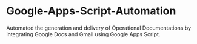 # Google-Apps-Script-Automation
Automated the generation and delivery of Operational Documentations by integrating Google Docs and Gmail using Google Apps Script.

